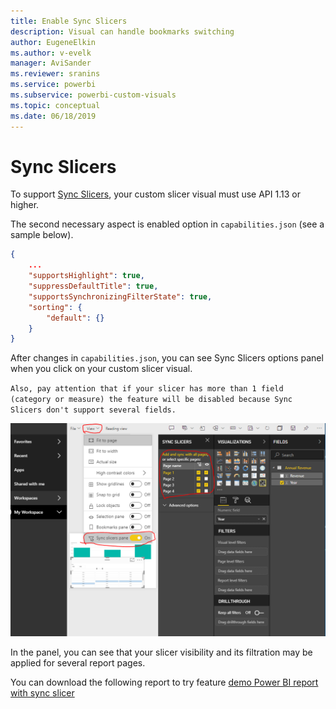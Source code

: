 ```yaml
---
title: Enable Sync Slicers
description: Visual can handle bookmarks switching
author: EugeneElkin
ms.author: v-evelk
manager: AviSander
ms.reviewer: sranins
ms.service: powerbi
ms.subservice: powerbi-custom-visuals
ms.topic: conceptual
ms.date: 06/18/2019
---
```


# Sync Slicers

To support [Sync Slicers](https://docs.microsoft.com/power-bi/desktop-slicers), your custom slicer visual must use API 1.13 or higher.

The second necessary aspect is enabled option in `capabilities.json` (see a sample below).

```json
{
    ...
    "supportsHighlight": true,
    "suppressDefaultTitle": true,
    "supportsSynchronizingFilterState": true,
    "sorting": {
        "default": {}
    }
}
```

After changes in `capabilities.json`, you can see Sync Slicers options panel when you click on your custom slicer visual.

`Also, pay attention that if your slicer has more than 1 field (category or measure) the feature will be disabled because Sync Slicers don't support several fields.`

![](./media/sync-slicers-panel.png)

In the panel, you can see that your slicer visibility and its filtration may be applied for several report pages.

You can download the following report to try feature [demo Power BI report with sync slicer](https://github.com/microsoft/PowerBI-visuals/blob/gh-pages/docs/how-to-guide/images/SampleSlicerSync.pbix?raw=true)


